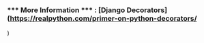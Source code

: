 ### *** More Information *** : [Django Decorators](https://realpython.com/primer-on-python-decorators/
)
